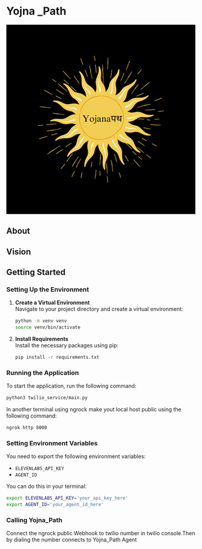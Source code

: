 # Yojna _Path
![Yojanaपथ](assets/Yojanaपथ.png)
## About

## Vision
## Getting Started
### Setting Up the Environment

1. **Create a Virtual Environment**  
   Navigate to your project directory and create a virtual environment:

   ```bash
   python -m venv venv
   source venv/bin/activate
    ```

2. **Install Requirements**  
   Install the necessary packages using pip:

   ```bash
   pip install -r requirements.txt
   ```

### Running the Application

To start the application, run the following command:

```bash
python3 twilio_service/main.py
```
In another terminal using ngrock make yout local host public using the following command:
```bash
ngrok http 8000
```



### Setting Environment Variables

You need to export the following environment variables:

- `ELEVENLABS_API_KEY`
- `AGENT_ID`

You can do this in your terminal:

```bash
export ELEVENLABS_API_KEY='your_api_key_here'
export AGENT_ID='your_agent_id_here'
```
### Calling Yojna_Path
Connect the ngrock public Webhook to twilio number in twilio console.Then by dialing the number connects to Yojna_Path Agent